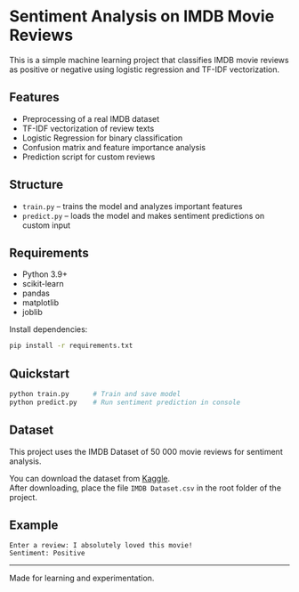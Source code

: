 # Sentiment Analysis on IMDB Movie Reviews
This is a simple machine learning project that classifies IMDB movie reviews as positive or negative using logistic regression and TF-IDF vectorization.

## Features
- Preprocessing of a real IMDB dataset
- TF-IDF vectorization of review texts
- Logistic Regression for binary classification
- Confusion matrix and feature importance analysis
- Prediction script for custom reviews

## Structure
- `train.py` – trains the model and analyzes important features
- `predict.py` – loads the model and makes sentiment predictions on custom input

## Requirements
- Python 3.9+
- scikit-learn
- pandas
- matplotlib
- joblib

Install dependencies:
```bash
pip install -r requirements.txt
```

## Quickstart
```bash
python train.py      # Train and save model
python predict.py    # Run sentiment prediction in console
```

## Dataset
This project uses the IMDB Dataset of 50 000 movie reviews for sentiment analysis.

You can download the dataset from [Kaggle](https://www.kaggle.com/datasets/lakshmi25npathi/imdb-dataset-of-50k-movie-reviews).  
After downloading, place the file `IMDB Dataset.csv` in the root folder of the project.

## Example
```
Enter a review: I absolutely loved this movie!
Sentiment: Positive
```

---

Made for learning and experimentation.

